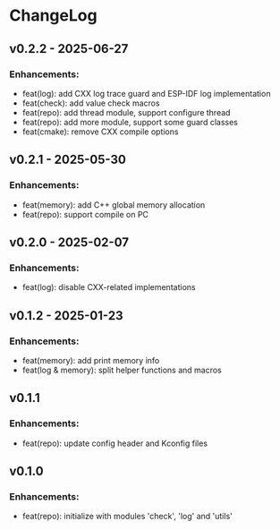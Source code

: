 # ChangeLog

## v0.2.2 - 2025-06-27

### Enhancements:

* feat(log): add CXX log trace guard and ESP-IDF log implementation
* feat(check): add value check macros
* feat(repo): add thread module, support configure thread
* feat(repo): add more module, support some guard classes
* feat(cmake): remove CXX compile options

## v0.2.1 - 2025-05-30

### Enhancements:

* feat(memory): add C++ global memory allocation
* feat(repo): support compile on PC

## v0.2.0 - 2025-02-07

### Enhancements:

* feat(log): disable CXX-related implementations

## v0.1.2 - 2025-01-23

### Enhancements:

* feat(memory): add print memory info
* feat(log & memory): split helper functions and macros

## v0.1.1

### Enhancements:

* feat(repo): update config header and Kconfig files

## v0.1.0

### Enhancements:

* feat(repo): initialize with modules 'check', 'log' and 'utils'

